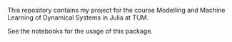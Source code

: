 This repository contains my project for the course Modelling and Machine Learning of Dynamical Systems in Julia at TUM.

See the notebooks for the usage of this package.